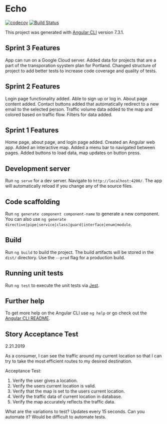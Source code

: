 # Echo

[![codecov](https://codecov.io/gh/upcs/cs-341-project-sq19-echo/branch/master/graph/badge.svg)](https://codecov.io/gh/upcs/cs-341-project-sq19-echo) [![Build Status](https://travis-ci.com/upcs/cs-341-project-sq19-echo.svg?branch=master)](https://travis-ci.com/upcs/cs-341-project-sq19-echo)

This project was generated with [Angular CLI](https://github.com/angular/angular-cli) version 7.3.1.

## Sprint 3 Features

App can run on a Google Cloud server. Added data for projects that are a part of the transporation syystem plan for Portland. Changed structure of project to add better tests to increase code coverage and quality of tests.

## Sprint 2 Features

Login page functionality added. Able to sign up or log in. About page content added. Contact buttons added that automatically redirect to a new email to the selected person. Traffic volume data added to the map and colored based on traffic flow. Filters for data added.

## Sprint 1 Features

Home page, about page, and login page added. Created an Angular web app. Added an interactive map. Added a menu bar to navigated between pages. Added buttons to load data, map updates on button press.

## Development server

Run `ng serve` for a dev server. Navigate to `http://localhost:4200/`. The app will automatically reload if you change any of the source files.

## Code scaffolding

Run `ng generate component component-name` to generate a new component. You can also use `ng generate directive|pipe|service|class|guard|interface|enum|module`.

## Build

Run `ng build` to build the project. The build artifacts will be stored in the `dist/` directory. Use the `--prod` flag for a production build.

## Running unit tests

Run `ng test` to execute the unit tests via [Jest](https://jestjs.io/).

## Further help

To get more help on the Angular CLI use `ng help` or go check out the [Angular CLI README](https://github.com/angular/angular-cli/blob/master/README.md).

## Story Acceptance Test

2.21.2019

As a consumer, I can see the traffic around my current location so that I can try to take the most efficient routes to my desired destination.

Acceptance Test:
1. Verify the user gives a location.
2. Verify the users current location is valid.
3. Verify that the map is set to the users current location.
4. Verify the traffic data of current location in database.
5. Verify the map accurately reflects the traffic data.

What are the variations to test?
Updates every 15 seconds.
Can you automate it?
Would be difficult to automate tests.
